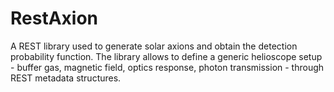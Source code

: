 # RestAxion

A REST library used to generate solar axions and obtain the detection probability function. The library allows to define a generic helioscope setup - buffer gas, magnetic field, optics response, photon transmission - through REST metadata structures.
